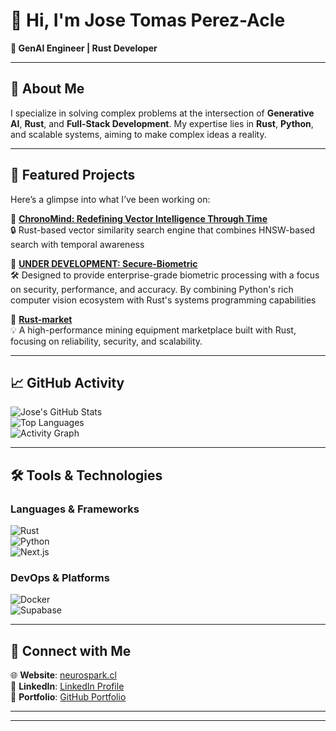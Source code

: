 # 👋 Hi, I'm Jose Tomas Perez-Acle  

**🌟 GenAI Engineer | Rust Developer**   

---

## 🚀 About Me  
I specialize in solving complex problems at the intersection of **Generative AI**, **Rust**, and **Full-Stack Development**. My expertise lies in **Rust**, **Python**, and scalable systems, aiming to make complex ideas a reality.  

---

## 🌌 Featured Projects  
Here’s a glimpse into what I’ve been working on:  

🎯 **[ChronoMind: Redefining Vector Intelligence Through Time](https://github.com/JtPerez-Acle/chrono-mind)**  
🔒 Rust-based vector similarity search engine that combines HNSW-based search with temporal awareness  

🎯 **[UNDER DEVELOPMENT: Secure-Biometric](https://github.com/JtPerez-Acle/secure-biometric)**  
🛠️ Designed to provide enterprise-grade biometric processing with a focus on security, performance, and accuracy. By combining Python's rich computer vision ecosystem with Rust's systems programming capabilities 

🎯 **[Rust-market](https://github.com/JtPerez-Acle/rust_market)**  
💡 A high-performance mining equipment marketplace built with Rust, focusing on reliability, security, and scalability. 

---

## 📈 GitHub Activity  

![Jose's GitHub Stats](https://github-readme-stats.vercel.app/api?username=JtPerez-Acle&show_icons=true&theme=radical)  
![Top Languages](https://github-readme-stats.vercel.app/api/top-langs/?username=JtPerez-Acle&layout=compact&theme=radical)  
![Activity Graph](https://github-readme-activity-graph.cyclic.app/graph?username=JtPerez-Acle&theme=react-dark)  

---

## 🛠️ Tools & Technologies  

### **Languages & Frameworks**  
![Rust](https://img.shields.io/badge/-Rust-000?&logo=rust&logoColor=white)  
![Python](https://img.shields.io/badge/-Python-000?&logo=python&logoColor=yellow)  
![Next.js](https://img.shields.io/badge/-Next.js-000?&logo=next.js&logoColor=white)   

### **DevOps & Platforms**  
![Docker](https://img.shields.io/badge/-Docker-000?&logo=docker&logoColor=white)  
![Supabase](https://img.shields.io/badge/-Supabase-000?&logo=supabase&logoColor=green)  

---

## 🔗 Connect with Me  
🌐 **Website**: [neurospark.cl](https://neurospark.cl)  
💼 **LinkedIn**: [LinkedIn Profile](https://www.linkedin.com/in/jose-tomas-perez-acle-833a761b9/)  
📂 **Portfolio**: [GitHub Portfolio](https://github.com/JtPerez-Acle)  

---

****
